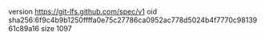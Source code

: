version https://git-lfs.github.com/spec/v1
oid sha256:6f9c4b9b1250ffffa0e75c27786ca0952ac778d5024b4f7770c9813961c89a16
size 1097
